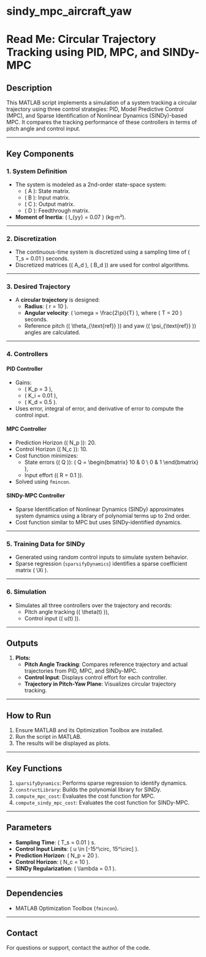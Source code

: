# sindy_mpc_aircraft_yaw
# **Read Me: Circular Trajectory Tracking using PID, MPC, and SINDy-MPC**

## **Description**

This MATLAB script implements a simulation of a system tracking a circular trajectory using three control strategies: PID, Model Predictive Control (MPC), and Sparse Identification of Nonlinear Dynamics (SINDy)-based MPC. It compares the tracking performance of these controllers in terms of pitch angle and control input.

---

## **Key Components**

### **1. System Definition**
- The system is modeled as a 2nd-order state-space system:
  - \( A \): State matrix.
  - \( B \): Input matrix.
  - \( C \): Output matrix.
  - \( D \): Feedthrough matrix.
- **Moment of Inertia**: \( I_{yy} = 0.07 \) (kg·m²).

---

### **2. Discretization**
- The continuous-time system is discretized using a sampling time of \( T_s = 0.01 \) seconds.
- Discretized matrices (\( A_d \), \( B_d \)) are used for control algorithms.

---

### **3. Desired Trajectory**
- A **circular trajectory** is designed:
  - **Radius**: \( r = 10 \).
  - **Angular velocity**: \( \omega = \frac{2\pi}{T} \), where \( T = 20 \) seconds.
  - Reference pitch (\( \theta_{\text{ref}} \)) and yaw (\( \psi_{\text{ref}} \)) angles are calculated.

---

### **4. Controllers**
#### **PID Controller**
- Gains:
  - \( K_p = 3 \),
  - \( K_i = 0.01 \),
  - \( K_d = 0.5 \).
- Uses error, integral of error, and derivative of error to compute the control input.

#### **MPC Controller**
- Prediction Horizon (\( N_p \)): 20.
- Control Horizon (\( N_c \)): 10.
- Cost function minimizes:
  - State errors (\( Q \)): \( Q = \begin{bmatrix} 10 & 0 \\ 0 & 1 \end{bmatrix} \),
  - Input effort (\( R = 0.1 \)).
- Solved using `fmincon`.

#### **SINDy-MPC Controller**
- Sparse Identification of Nonlinear Dynamics (SINDy) approximates system dynamics using a library of polynomial terms up to 2nd order.
- Cost function similar to MPC but uses SINDy-identified dynamics.

---

### **5. Training Data for SINDy**
- Generated using random control inputs to simulate system behavior.
- Sparse regression (`sparsifyDynamics`) identifies a sparse coefficient matrix \( \Xi \).

---

### **6. Simulation**
- Simulates all three controllers over the trajectory and records:
  - Pitch angle tracking (\( \theta(t) \)),
  - Control input (\( u(t) \)).

---

## **Outputs**

1. **Plots:**
   - **Pitch Angle Tracking**: Compares reference trajectory and actual trajectories from PID, MPC, and SINDy-MPC.
   - **Control Input**: Displays control effort for each controller.
   - **Trajectory in Pitch-Yaw Plane**: Visualizes circular trajectory tracking.

---

## **How to Run**
1. Ensure MATLAB and its Optimization Toolbox are installed.
2. Run the script in MATLAB.
3. The results will be displayed as plots.

---

## **Key Functions**
1. `sparsifyDynamics`: Performs sparse regression to identify dynamics.
2. `constructLibrary`: Builds the polynomial library for SINDy.
3. `compute_mpc_cost`: Evaluates the cost function for MPC.
4. `compute_sindy_mpc_cost`: Evaluates the cost function for SINDy-MPC.

---

## **Parameters**
- **Sampling Time**: \( T_s = 0.01 \) s.
- **Control Input Limits**: \( u \in [-15^\circ, 15^\circ] \).
- **Prediction Horizon**: \( N_p = 20 \).
- **Control Horizon**: \( N_c = 10 \).
- **SINDy Regularization**: \( \lambda = 0.1 \).

---

## **Dependencies**
- MATLAB Optimization Toolbox (`fmincon`).

---

## **Contact**
For questions or support, contact the author of the code.
